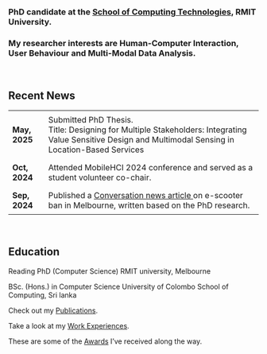 <title>Hiruni | Data Scientist & Researcher</title>

### PhD candidate at the [School of Computing Technologies](https://www.rmit.edu.au/about/schools-colleges/computing-technologies), RMIT University. 
### My researcher interests are Human-Computer Interaction, User Behaviour and Multi-Modal Data Analysis.
<br>

## Recent News
<table style="border-collapse: collapse; width: 100%;">
  <tr>
    <td style="padding: 8px;"><strong>May, 2025</strong></td>
    <td style="padding: 8px;">Submitted PhD Thesis.<br> Title: Designing for Multiple Stakeholders: Integrating Value Sensitive Design and Multimodal Sensing in Location-Based Services</td>
  </tr>
  <tr>
    <td style="padding: 8px;"><strong>Oct, 2024</strong></td>
    <td style="padding: 8px;">Attended MobileHCI 2024 conference and served as a student volunteer co-chair.</td>
  </tr>
  <tr>
    <td style="padding: 8px;"><strong>Sep, 2024</strong></td>
    <td style="padding: 8px;">Published a <a href="https://theconversation.com/we-asked-melburnians-about-shared-e-scooters-their-responses-point-to-alternatives-to-the-city-councils-ban-237755" target="_blank">Conversation news article </a> on e-scooter ban in Melbourne, written based on the PhD research.</td>
  </tr>
</table>      

<br>

## Education
Reading PhD (Computer Science)
RMIT university, Melbourne

BSc. (Hons.) in Computer Science
University of Colombo School of Computing, Sri lanka


Check out my [Publications](/hiruni-nuwanthika-kegalle/publications/).

Take a look at my [Work Experiences](/hiruni-nuwanthika-kegalle/workexperience/).

These are some of the [Awards](/hiruni-nuwanthika-kegalle/awards/) I’ve received along the way.

